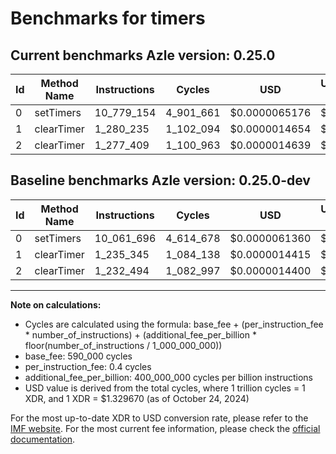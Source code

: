 # Benchmarks for timers

## Current benchmarks Azle version: 0.25.0

| Id  | Method Name | Instructions | Cycles    | USD           | USD/Million Calls | Change                            |
| --- | ----------- | ------------ | --------- | ------------- | ----------------- | --------------------------------- |
| 0   | setTimers   | 10_779_154   | 4_901_661 | $0.0000065176 | $6.51             | <font color="red">+717_458</font> |
| 1   | clearTimer  | 1_280_235    | 1_102_094 | $0.0000014654 | $1.46             | <font color="red">+44_890</font>  |
| 2   | clearTimer  | 1_277_409    | 1_100_963 | $0.0000014639 | $1.46             | <font color="red">+44_915</font>  |

## Baseline benchmarks Azle version: 0.25.0-dev

| Id  | Method Name | Instructions | Cycles    | USD           | USD/Million Calls |
| --- | ----------- | ------------ | --------- | ------------- | ----------------- |
| 0   | setTimers   | 10_061_696   | 4_614_678 | $0.0000061360 | $6.13             |
| 1   | clearTimer  | 1_235_345    | 1_084_138 | $0.0000014415 | $1.44             |
| 2   | clearTimer  | 1_232_494    | 1_082_997 | $0.0000014400 | $1.44             |

---

**Note on calculations:**

- Cycles are calculated using the formula: base_fee + (per_instruction_fee \* number_of_instructions) + (additional_fee_per_billion \* floor(number_of_instructions / 1_000_000_000))
- base_fee: 590_000 cycles
- per_instruction_fee: 0.4 cycles
- additional_fee_per_billion: 400_000_000 cycles per billion instructions
- USD value is derived from the total cycles, where 1 trillion cycles = 1 XDR, and 1 XDR = $1.329670 (as of October 24, 2024)

For the most up-to-date XDR to USD conversion rate, please refer to the [IMF website](https://www.imf.org/external/np/fin/data/rms_sdrv.aspx).
For the most current fee information, please check the [official documentation](https://internetcomputer.org/docs/current/developer-docs/gas-cost#execution).
